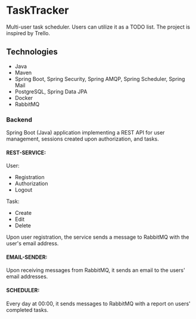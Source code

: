 # TaskTracker

Multi-user task scheduler. Users can utilize it as a TODO list. The project is inspired by Trello.

## Technologies

- Java
- Maven
- Spring Boot, Spring Security, Spring AMQP, Spring Scheduler, Spring Mail
- PostgreSQL, Spring Data JPA
- Docker 
- RabbitMQ

### Backend

Spring Boot (Java) application implementing a REST API for user management, sessions created upon authorization, and tasks.

#### REST-SERVICE:

User:
- Registration
- Authorization
- Logout

Task:
- Create
- Edit
- Delete

Upon user registration, the service sends a message to RabbitMQ with the user's email address.

#### EMAIL-SENDER:

Upon receiving messages from RabbitMQ, it sends an email to the users' email addresses.

#### SCHEDULER: 

Every day at 00:00, it sends messages to RabbitMQ with a report on users' completed tasks.